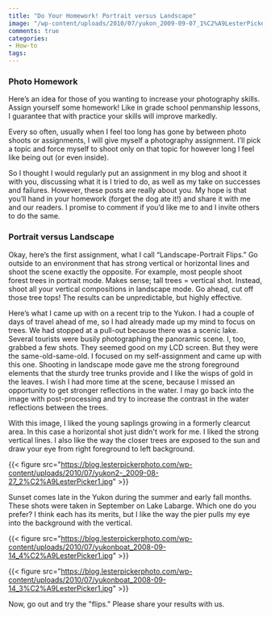 ```yaml
---
title: "Do Your Homework! Portrait versus Landscape"
image: "/wp-content/uploads/2010/07/yukon_2009-09-07_1%C2%A9LesterPicker.jpg"
comments: true
categories:
- How-to
tags:
---
```

<h3>Photo Homework</h3>
Here’s an idea for those of you wanting to increase your photography skills. Assign yourself some homework! Like in grade school penmanship lessons, I guarantee that with practice your skills will improve markedly.

Every so often, usually when I feel too long has gone by between photo shoots or assignments, I will give myself a photography assignment. I’ll pick a topic and force myself to shoot only on that topic for however long I feel like being out (or even inside).

So I thought I would regularly put an assignment in my blog and shoot it with you, discussing what it is I tried to do, as well as my take on successes and failures. However, these posts are really about you. My hope is that you’ll hand in your homework (forget the dog ate it!) and share it with me and our readers. I promise to comment if you’d like me to and I invite others to do the same.

<h3>Portrait versus Landscape</h3>
Okay, here’s the first assignment, what I call “Landscape-Portrait Flips.” Go outside to an environment that has strong vertical or horizontal lines and shoot the scene exactly the opposite. For example, most people shoot forest trees in portrait mode. Makes sense; tall trees = vertical shot. Instead, shoot all your vertical compositions in landscape mode. Go ahead, cut off those tree tops! The results can be unpredictable, but highly effective.

Here’s what I came up with on a recent trip to the Yukon. I had a couple of days of travel ahead of me, so I had already made up my mind to focus on trees. We had stopped at a pull-out because there was a scenic lake. Several tourists were busily photographing the panoramic scene. I, too, grabbed a few shots. They seemed good on my LCD screen. But they were the same-old-same-old. I focused on my self-assignment and came up with this one. Shooting in landscape mode gave me the strong foreground elements that the sturdy tree trunks provide and I like the wisps of gold in the leaves. I wish I had more time at the scene, because I missed an opportunity to get stronger reflections in the water. I may go back into the image with post-processing and try to increase the contrast in the water reflections between the trees. 

With this image, I liked the young saplings growing in a formerly clearcut area. In this case a horizontal shot just didn't work for me. I liked the strong vertical lines. I also like the way the closer trees are exposed to the sun and draw your eye from right foreground to left background.

{{< figure src="https://blog.lesterpickerphoto.com/wp-content/uploads/2010/07/yukon2-_2009-08-27_2%C2%A9LesterPicker1.jpg" >}}


Sunset comes late in the Yukon during the summer and early fall months. These shots were taken in September on Lake Labarge. Which one do you prefer? I think each has its merits, but I like the way the pier pulls my eye into the background with the vertical.

{{< figure src="https://blog.lesterpickerphoto.com/wp-content/uploads/2010/07/yukonboat_2008-09-14_4%C2%A9LesterPicker1.jpg" >}}

{{< figure src="https://blog.lesterpickerphoto.com/wp-content/uploads/2010/07/yukonboat_2008-09-14_3%C2%A9LesterPicker1.jpg" >}}

Now, go out and try the "flips." Please share your results with us.